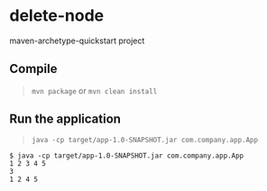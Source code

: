 # delete-node

maven-archetype-quickstart project

## Compile

> `mvn package` or `mvn clean install`

## Run the application

> `java -cp target/app-1.0-SNAPSHOT.jar com.company.app.App`

```
$ java -cp target/app-1.0-SNAPSHOT.jar com.company.app.App
1 2 3 4 5 
3
1 2 4 5
```
